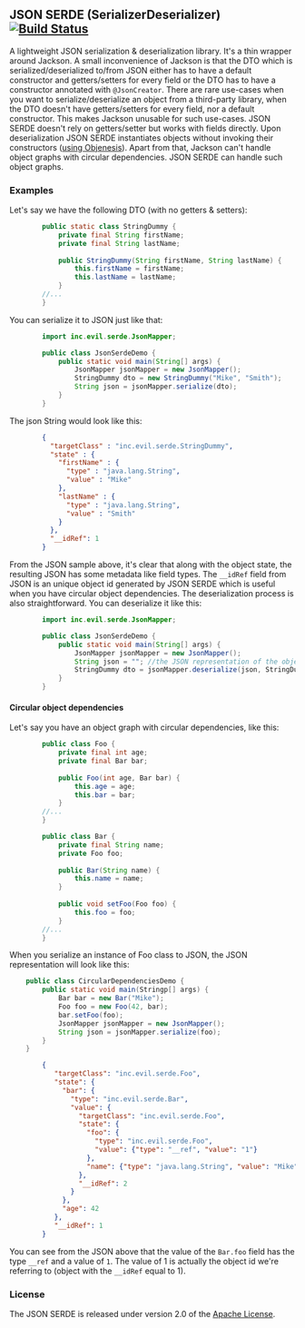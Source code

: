 ## JSON SERDE (SerializerDeserializer) [![Build Status](https://travis-ci.com/anrosca/json-serde.svg?branch=master)](https://travis-ci.com/github/anrosca/json-serde)

A lightweight JSON serialization & deserialization library. It's a thin wrapper around Jackson. 
A small inconvenience of Jackson is that the DTO which is serialized/deserialized to/from JSON either has
to have a default constructor and getters/setters for every field or the DTO has to have a constructor 
annotated with `@JsonCreator`. 
There are rare use-cases when you want to serialize/deserialize an object from a third-party library,
when the DTO doesn't have getters/setters for every field, nor a default constructor.
This makes Jackson unusable for such use-cases.
JSON SERDE doesn't rely on getters/setter but works with fields directly. 
Upon deserialization JSON SERDE instantiates objects without invoking their constructors ([using Objenesis](http://objenesis.org/)).
Apart from that, Jackson can't handle object graphs with circular dependencies. JSON SERDE can handle such object graphs.

### Examples

Let's say we have the following DTO (with no getters & setters):

```java
        public static class StringDummy {
            private final String firstName;
            private final String lastName;
    
            public StringDummy(String firstName, String lastName) {
                this.firstName = firstName;
                this.lastName = lastName;
            }
        //...
        }
```

You can serialize it to JSON just like that:

```java
        import inc.evil.serde.JsonMapper;

        public class JsonSerdeDemo {
            public static void main(String[] args) {
                JsonMapper jsonMapper = new JsonMapper();
                StringDummy dto = new StringDummy("Mike", "Smith");
                String json = jsonMapper.serialize(dto);
            }
        }
```

The json String would look like this:

```json
        {
          "targetClass" : "inc.evil.serde.StringDummy",
          "state" : {
            "firstName" : {
              "type" : "java.lang.String",
              "value" : "Mike"
            },
            "lastName" : {
              "type" : "java.lang.String",
              "value" : "Smith"
            }
          },
          "__idRef": 1
        }
```

From the JSON sample above, it's clear that along with the object state, the resulting JSON has some metadata
like field types. The `__idRef` field from JSON is an unique object id generated by JSON SERDE which is
useful when you have circular object dependencies.
The deserialization process is also straightforward. You can deserialize it like this:

```java
        import inc.evil.serde.JsonMapper;

        public class JsonSerdeDemo {
            public static void main(String[] args) {
                JsonMapper jsonMapper = new JsonMapper();
                String json = ""; //the JSON representation of the object
                StringDummy dto = jsonMapper.deserialize(json, StringDummy.class);
            }
        }
```

#### Circular object dependencies

Let's say you have an object graph with circular dependencies, like this:

```java
        public class Foo {
            private final int age;
            private final Bar bar;
    
            public Foo(int age, Bar bar) {
                this.age = age;
                this.bar = bar;
            }
        //...
        }

        public class Bar {
            private final String name;
            private Foo foo;
    
            public Bar(String name) {
                this.name = name;
            }
        
            public void setFoo(Foo foo) {
                this.foo = foo;
            }
        //...
        }
```

When you serialize an instance of Foo class to JSON, the JSON representation will look like this:

```java
    public class CircularDependenciesDemo {
        public static void main(Stringp[] args) {
            Bar bar = new Bar("Mike");
            Foo foo = new Foo(42, bar);
            bar.setFoo(foo);
            JsonMapper jsonMapper = new JsonMapper();
            String json = jsonMapper.serialize(foo);
        }
    }
```

```json
        {
           "targetClass": "inc.evil.serde.Foo",
           "state": {
             "bar": {
               "type": "inc.evil.serde.Bar",
               "value": {
                 "targetClass": "inc.evil.serde.Foo",
                 "state": {
                   "foo": {
                     "type": "inc.evil.serde.Foo",
                     "value": {"type": "__ref", "value": "1"}
                   },
                   "name": {"type": "java.lang.String", "value": "Mike"}
                 },
                 "__idRef": 2
               }
             },
             "age": 42
           },
           "__idRef": 1
        }
```

You can see from the JSON above that the value of the `Bar.foo` field has the type `__ref` and a value of `1`.
The value of 1 is actually the object id we're referring to (object with the `__idRef` equal to 1).

### License

The JSON SERDE is released under version 2.0 of the [Apache License](https://www.apache.org/licenses/LICENSE-2.0).
